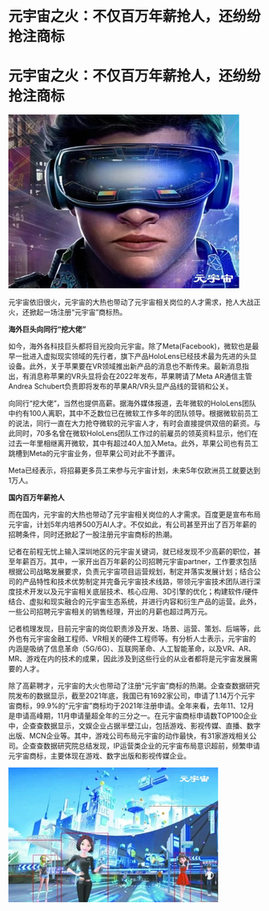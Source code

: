 # 元宇宙之火：不仅百万年薪抢人，还纷纷抢注商标


# 元宇宙之火：不仅百万年薪抢人，还纷纷抢注商标



![](64ae5a7961e53fd102c266db4e8f115.jpg)

元宇宙依旧很火，元宇宙的大热也带动了元宇宙相关岗位的人才需求，抢人大战正火，还掀起一场注册“元宇宙”商标热。

**海外巨头向同行“挖大佬”**

如今，海外各科技巨头都将目光投向元宇宙。除了Meta(Facebook)，微软也是最早一批进入虚拟现实领域的先行者，旗下产品HoloLens已经技术最为先进的头显设备。此外，关于苹果要在VR领域推出新产品的消息也不断传来。最新消息指出，有消息称苹果的VR头显将会在2022年发布，苹果聘请了Meta AR通信主管Andrea Schubert负责即将发布的苹果AR/VR头显产品线的营销和公关。

向同行“挖大佬”，当然也提供高薪。据海外媒体报道，去年微软的HoloLens团队中约有100人离职，其中不乏数位已在微软工作多年的团队领导。根据微软前员工的说法，同行一直在大力抢夺微软的元宇宙人才，有时会直接提供双倍的薪资。与此同时，70多名曾在微软HoloLens团队工作过的前雇员的领英资料显示，他们在过去一年里相继离开微软，其中有超过40人加入Meta。此外，苹果公司也有员工跳槽到Meta的元宇宙业务，但苹果公司对此不予置评。

Meta已经表示，将招募更多员工来参与元宇宙计划，未来5年仅欧洲员工就要达到1万人。

**国内百万年薪抢人**

而在国内，元宇宙的大热也带动了元宇宙相关岗位的人才需求。百度更是宣布布局元宇宙，计划5年内培养500万AI人才。不仅如此，有公司甚至开出了百万年薪的招聘条件，同时还掀起了一股注册元宇宙商标的热潮。

记者在前程无忧上输入深圳地区的元宇宙关键词，就已经发现不少高薪的职位，甚至年薪百万。其中，一家开出百万年薪的公司招聘元宇宙partner，工作要求包括根据公司战略发展要求，负责元宇宙项目运营规划，制定并落实发展计划；结合公司的产品特性和技术优势制定并完备元宇宙技术线路，带领元宇宙技术团队进行深度技术开发以及元宇宙相关底层技术、核心应用、3D引擎的优化；构建软件/硬件结合、虚拟和现实融合的元宇宙生态系统，并进行内容和衍生产品的运营。此外，一些公司招聘元宇宙相关的销售经理，开出的月薪也超过两万元。

记者梳理发现，目前元宇宙的岗位职责涉及开发、场景、运营、策划、后端等，此外也有元宇宙金融工程师、VR相关的硬件工程师等。有分析人士表示，元宇宙的内涵是吸纳了信息革命（5G/6G）、互联网革命、人工智能革命，以及VR、AR、MR、游戏在内的技术的成果，因此涉及到这些行业的从业者都将是元宇宙发展需要的人才。

除了高薪聘才，元宇宙的大火也带动了注册“元宇宙”商标的热潮。企查查数据研究院发布的数据显示，截至2021年底，我国已有1692家公司，申请了1.14万个元宇宙商标，99.9%的“元宇宙”商标均于2021年注册申请。全年来看，去年11、12月是申请高峰期，11月申请量超全年的三分之一。在元宇宙商标申请数TOP100企业中，企查查数据显示，文娱企业占据半壁江山，包括游戏、影视传媒、直播、数字出版、MCN企业等。其中，游戏公司布局元宇宙的动作最快，有31家游戏相关公司。企查查数据研究院总结发现，IP运营类企业的元宇宙布局意识超前，频繁申请元宇宙商标，主要体现在游戏、数字出版和影视传媒企业。

![](08564f4ba97f3fe44ab1a5a64eab5b8.jpg)
